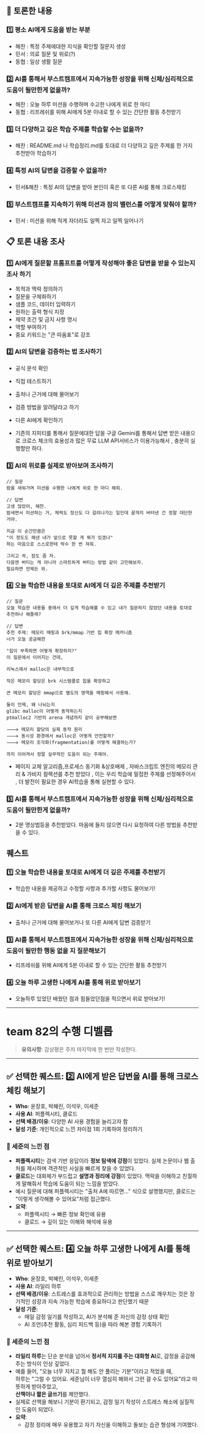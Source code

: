 ## 🤔 토론한 내용

### 1️⃣ 평소 AI에게 도움을 받는 부분

- 해찬 : 특정 주제에대한 지식을 확인할 질문지 생성
- 민서 : 의료 질문 및 위로(?)
- 동협 : 일상 생활 질문

### 2️⃣ AI를 통해서 부스트캠프에서 지속가능한 성장을 위해 신체/심리적으로 도움이 될만한게 없을까?

- 해찬 : 오늘 하루 미션을 수행하며 수고한 나에게 위로 한 마디
- 동협 : 리프레쉬를 위해 AI에게 5분 이내로 할 수 있는 간단한 활동 추천받기

### 3️⃣ 더 다양하고 깊은 학습 주제를 학습할 수는 없을까?

- 해찬 : README.md 나 학습정리.md를 토대로 더 다양하고 깊은 주제를 한 가지 추천받아 학습하기

### 4️⃣ 특정 AI의 답변을 검증할 수 없을까?

- 민서&해찬 : 특정 AI의 답변을 받아 본인이 혹은 또 다른 AI를 통해 크로스채킹

### 5️⃣ 부스트캠프를 지속하기 위해 미션과 잠의 밸런스를 어떻게 맞춰야 할까?

- 민서 : 미션을 위해 적게 자더라도 일찍 자고 일찍 일어나기

## 📋 토론 내용 조사

### 1️⃣ AI에게 질문할 프롬프트를 어떻게 작성해야 좋은 답변을 받을 수 있는지 조사 하기

- 목적과 맥락 정의하기
- 질문을 구체화하기
- 샘플 코드, 데이터 입력하기
- 원하는 출력 형식 지정
- 제약 조건 및 금지 사항 명시
- 역할 부여하기
- 중요 키워드는 "큰 따옴표"로 강조

### 2️⃣ AI의 답변을 검증하는 법 조사하기

- 공식 문석 확인
- 직접 테스트하기
- 출처나 근거에 대해 물어보기
- 검증 방법을 알려달라고 하기
- 다른 AI에게 확인하기

- 기존의 지피티를 통해서 질문에대한 답을 구글 Gemini를 통해서 답변 받은 내용으로 크로스 체크의 효용성과 많은 무료 LLM API서비스가 이용가능해서 , 충분히 실행할만 하다.

### 3️⃣ AI의 위로를 실제로 받아보며 조사하기

```text
// 질문
밤을 새워가며 미션을 수행한 나에게 위로 한 마디 해줘.
```

```text
// 답변
고생 많았어, 해찬.
밤새면서 미션하는 거, 체력도 정신도 다 갈려나가는 일인데 끝까지 버텨낸 건 정말 대단한 거야.

지금 이 순간만큼은
"이 정도도 해낸 내가 앞으로 못할 게 뭐가 있겠나"
하는 마음으로 스스로한테 박수 한 번 쳐줘.

그리고 꼭, 잠도 좀 자.
다음엔 버티는 게 아니라 스마트하게 버티는 방법 같이 고민해보자.
필요하면 언제든 와.
```

### 4️⃣ 오늘 학습한 내용을 토대로 AI에게 더 깊은 주제를 추천받기

```text
// 질문
오늘 학습한 내용들 중에서 더 깊게 학습해볼 수 있고 내가 질문하지 않았던 내용을 토대로 추천하나 해줄래?
```

```text
// 답변
추천 주제: 메모리 매핑과 brk/mmap 기반 힙 확장 메커니즘
너가 오늘 궁금해한

"힙이 부족하면 어떻게 확장하지?"
이 질문에서 이어지는 건데,

리눅스에서 malloc은 내부적으로

작은 메모리 할당은 brk 시스템콜로 힙을 확장하고

큰 메모리 할당은 mmap으로 별도의 영역을 매핑해서 사용해.

둘이 언제, 왜 나뉘는지
glibc malloc이 어떻게 동작하는지
ptmalloc2 기반의 arena 개념까지 같이 공부해보면

🡒 메모리 할당의 실제 동작 원리
🡒 동시성 환경에서 malloc은 어떻게 안전할까?
🡒 메모리 조각화(fragmentation)를 어떻게 해결하는가?

까지 이어져서 정말 실무적인 도움이 되는 주제야.
```

- 페이지 교체 알고리즘,프로세스 동기화 &상호배제 , 자바스크립트 엔진의 메모리 관리 & 가비지 컬렉션를 추천 받았다 , 이는 우리 학습에 밀접한 주제를 선정해주어서 , 더 발전이 필요한 경우 AI학습을 통해 실현할 수 있다.

### 5️⃣ AI를 통해서 부스트캠프에서 지속가능한 성장을 위해 신체/심리적으로 도움이 될만한게 없을까?

- 2분 명상법등을 추천받았다. 마음에 들지 않으면 다시 요청하여 다른 방법을 추천받을 수 있다.

## 퀘스트

### 1️⃣ 오늘 학습한 내용을 토대로 AI에게 더 깊은 주제를 추천받기

- 학습한 내용을 제공하고 수정할 사항과 추가할 사항도 물어보기!

### 2️⃣ AI에게 받은 답변을 AI를 통해 크로스 체킹 해보기

- 출처나 근거에 대해 물어보거나 또 다른 AI에게 답변 검증받기

### 3️⃣ AI를 통해서 부스트캠프에서 지속가능한 성장을 위해 신체/심리적으로 도움이 될만한 행동 없을 지 질문해보기

- 리프레쉬를 위해 AI에게 5분 이내로 할 수 있는 간단한 활동 추천받기

### 4️⃣ 오늘 하루 고생한 나에게 AI를 통해 위로 받아보기

- 오늘하루 있었던 배웠던 점과 힘들었던점을 적으면서 위로 받아보기!

---

# team 82의 수행 디벨롭

> **유의사항**: 감상평은 주차 마지막에 한 번만 작성한다.

---

## ✅ 선택한 퀘스트: 2️⃣ AI에게 받은 답변을 AI를 통해 크로스 체킹 해보기  
- **Who**: 윤장호, 박혜린, 이석우, 이세준  
- **사용 AI**: 퍼플렉시티, 클로드  
- **선택 배경/이유**: 다양한 AI 사용 경험을 늘리고자 함  
- **달성 기준**: 개인적으로 느낀 차이점 1회 기록하여 정리하기

### 💬 세준의 느낀 점  
- **퍼플렉시티**는 검색 기반 응답이라 **정보 탐색에 강점**이 있었다. 실제 논문이나 웹 출처를 제시하며 객관적인 사실을 빠르게 찾을 수 있었다.  
- **클로드**는 대화체가 부드럽고 **설명과 정리에 강점**이 있었다. 맥락을 이해하고 친절하게 말해줘서 학습에 도움이 되는 느낌을 받았다.  
- 예시 질문에 대해 퍼플렉시티는 "출처 A에 따르면…" 식으로 설명했지만, 클로드는 "이렇게 생각해볼 수 있어요"처럼 접근했다.  
- **요약**:  
  - 퍼플렉시티 → 빠른 정보 확인에 유용  
  - 클로드 → 깊이 있는 이해와 해석에 유용

---

## ✅ 선택한 퀘스트: 4️⃣ 오늘 하루 고생한 나에게 AI를 통해 위로 받아보기  
- **Who**: 윤장호, 박혜린, 이석우, 이세준  
- **사용 AI**: 라일리 하루  
- **선택 배경/이유**: 스트레스를 효과적으로 관리하는 방법을 스스로 깨우치는 것은 장기적인 성장과 지속 가능한 학습에 중요하다고 판단했기 때문  
- **달성 기준**:  
  - 매일 감정 일기를 작성하고, AI가 분석해 준 자신의 감정 상태 확인  
  - AI 조언(추천 활동, 심리 피드백 등)을 따라 해본 경험 기록하기

### 💬 세준의 느낀 점  
- **라일리 하루**는 단순 분석을 넘어서 **정서적 지지를 주는 대화형 AI**로, 감정을 공감해주는 방식이 인상 깊었다.  
- 예를 들어, "오늘 너무 지치고 뭘 해도 안 풀리는 기분"이라고 적었을 때,  
  하루는 "그럴 수 있어요. 세준님이 너무 열심히 해와서 그런 걸 수도 있어요"라고 따뜻하게 받아주었고,  
  **산책이나 짧은 글쓰기**를 제안했다.  
- 실제로 산책을 해보니 기분이 환기되고, 감정 일기 작성이 스트레스 해소에 실질적인 도움이 되었다.  
- **요약**:  
  - 감정 정리에 매우 유용했고 자기 자신을 이해하고 돌보는 습관 형성에 기여했다.
